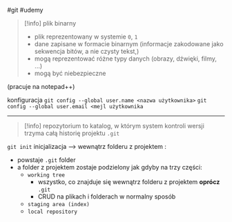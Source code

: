 #git #udemy 

>[!info] plik binarny
>- plik reprezentowany w systemie `0`, `1`
>- dane zapisane w formacie binarnym (informacje zakodowane jako sekwencja bitów, a nie czysty tekst,)
>- mogą reprezentować różne typy danych (obrazy, dźwięki, filmy, ...)
>- mogą być niebezpieczne

(pracuje na notepad++)

konfiguracja
`git config --global user.name <nazwa użytkownika>`
`git config --global user.email <mejl użytkownika`

--------
>[!info] repozytorium
> to katalog, w którym system kontroli wersji trzyma całą historię projektu  `.git`

`git init` inicjalizacja  --> wewnątrz folderu z projektem :
- powstaje `.git` folder
- a folder z projektem zostaje podzielony jak gdyby na trzy części:
	- `working tree`
		- wszystko, co znajduje się wewnątrz folderu z projektem **oprócz** `.git`
		- CRUD na plikach i folderach w normalny sposób
	- `staging area (index)`
	- `local repository`









